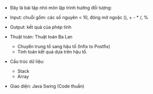 - Đây là bài tập nhỏ môn lập trình hướng đối tượng:

- Input: chuỗi gồm: các số nguyên < 10, đóng mở ngoặc (), + - * /, %
- Output: kết quả của phép tính
- Thuật toán: Thuật toán Ba Lan 
    - Chuyển trung tố sang hậu tố (Infix to Postfix)
    - Tính toán kết quả dựa trên hậu tố.
- Cấu trúc dữ liệu: 
    - Stack 
    - Array
- Giao diện: Java Swing (Code thuần)
